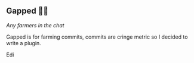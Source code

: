 ## Gapped 🧑‍🌾

*Any farmers in the chat*

Gapped is for farming commits, commits are cringe metric so I decided to write a plugin.

Edi
